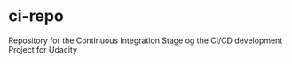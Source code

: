 # ci-repo
Repository for the Continuous Integration Stage og the CI/CD development Project for Udacity 
